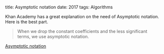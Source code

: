 title: Asymptotic notation
date: 2017
tags: Algorithms

Khan Academy has a great explanation on the need of Asymptotic notation.
Here is the best part.

> When we drop the constant coefficients and the less significant terms,
> we use asymptotic notation.

[Asymptotic notation](https://www.khanacademy.org/computing/computer-science/algorithms/asymptotic-notation/a/asymptotic-notation)
